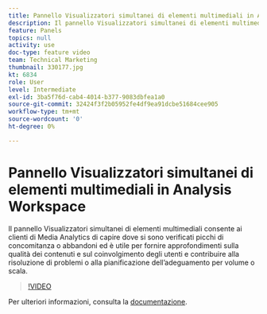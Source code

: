 ```yaml
---
title: Pannello Visualizzatori simultanei di elementi multimediali in Analysis Workspace
description: Il pannello Visualizzatori simultanei di elementi multimediali consente ai clienti di Media Analytics di capire dove si sono verificati picchi di concomitanza o abbandoni ed è utile per fornire approfondimenti sulla qualità dei contenuti e sul coinvolgimento degli utenti e contribuire alla risoluzione di problemi o alla pianificazione dell’adeguamento per volume o scala.
feature: Panels
topics: null
activity: use
doc-type: feature video
team: Technical Marketing
thumbnail: 330177.jpg
kt: 6834
role: User
level: Intermediate
exl-id: 3ba5f76d-cab4-4014-b377-9083dbfea1a0
source-git-commit: 32424f3f2b05952fe4df9ea91dcbe51684cee905
workflow-type: tm+mt
source-wordcount: '0'
ht-degree: 0%

---
```


# Pannello Visualizzatori simultanei di elementi multimediali in Analysis Workspace

Il pannello Visualizzatori simultanei di elementi multimediali consente ai clienti di Media Analytics di capire dove si sono verificati picchi di concomitanza o abbandoni ed è utile per fornire approfondimenti sulla qualità dei contenuti e sul coinvolgimento degli utenti e contribuire alla risoluzione di problemi o alla pianificazione dell’adeguamento per volume o scala.

>[!VIDEO](https://video.tv.adobe.com/v/330177/?quality=12&learn=on)

Per ulteriori informazioni, consulta la [documentazione](https://experienceleague.adobe.com/docs/analytics/analyze/analysis-workspace/panels/media-concurrent-viewers.html?lang=it#analysis-workspace).
